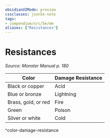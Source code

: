 ```yaml
---
obsidianUIMode: preview
cssclasses: json5e-note
tags:
- compendium/src/5e/mm
aliases: ["Resistances"]
---
```

# Resistances
*Source: Monster Manual p. 180* 

| Color | Damage Resistance |
|-------|-------------------|
| Black or copper | Acid |
| Blue or bronze | Lightning |
| Brass, gold, or red | Fire |
| Green | Poison |
| Silver or white | Cold |
^color-damage-resistance